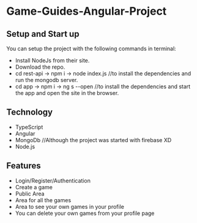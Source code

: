 # Game-Guides-Angular-Project

## Setup and Start up

You can setup the project with the following commands in terminal:
  
* Install NodeJs from their site.
* Download the repo.
* cd rest-api -> npm i -> node index.js //to install the dependencies and run the mongodb server.
* cd app -> npm i -> ng s --open //to install the dependencies and start the app and open the site in the browser.

## Technology
  
* TypeScript
* Angular
* MongoDb //Although the project was started with firebase XD
* Node.js

## Features

* Login/Register/Authentication
* Create a game
* Public Area
* Area for all the games
* Area to see your own games in your profile
* You can delete your own games from your profile page
